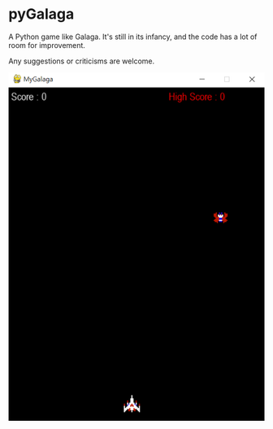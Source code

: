 # pyGalaga

A Python game like Galaga.
It's still in its infancy, and the code has a lot of room for improvement.

Any suggestions or criticisms are welcome.

![pyGalaga](https://github.com/sang416/pyGalaga/blob/main/screenshot.png?raw=true "pyGalaga")
